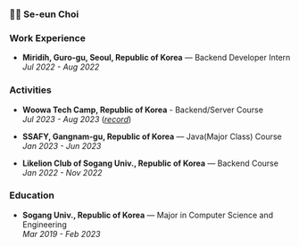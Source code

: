 
### 👋😎 Se-eun Choi

### Work Experience

- **Miridih,  Guro-gu, Seoul, Republic of Korea** — Backend Developer Intern <br/>
*Jul 2022 - Aug 2022*

### Activities

- **Woowa Tech Camp, Republic of Korea** - Backend/Server Course <br/>
*Jul 2023 - Aug 2023*  ([*record*](https://github.com/dahyen0o/woowa-tech-camp))

- **SSAFY, Gangnam-gu, Republic of Korea** — Java(Major Class) Course <br/>
*Jan 2023 - Jun 2023*

- **Likelion Club of Sogang Univ., Republic of Korea** — Backend Course <br/>
*Jan 2022 - Nov 2022*

### Education

- **Sogang Univ., Republic of Korea** — Major in Computer Science and Engineering <br/>
*Mar 2019 - Feb 2023*
